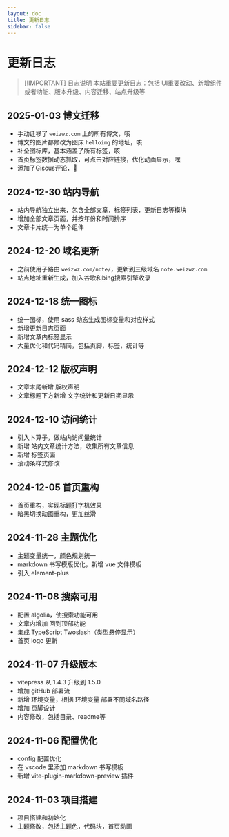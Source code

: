```yaml
---
layout: doc
title: 更新日志
sidebar: false
---
```


# 更新日志

> [!IMPORTANT] 日志说明
> 本站重要更新日志：包括 UI重要改动、新增组件或者功能、版本升级、内容迁移、站点升级等

## 2025-01-03 博文迁移

+ 手动迁移了 `weizwz.com` 上的所有博文，咳
+ 博文的图片都修改为图床 `helloimg` 的地址，咳
+ 补全图标库，基本涵盖了所有标签，咳
+ 首页标签数据动态抓取，可点击对应链接，优化动画显示，嘿
+ 添加了Giscus评论，👋

## 2024-12-30 站内导航

+ 站内导航独立出来，包含全部文章，标签列表，更新日志等模块
+ 增加全部文章页面，并按年份和时间排序
+ 文章卡片统一为单个组件

## 2024-12-20 域名更新

+ 之前使用子路由 `weizwz.com/note/`，更新到三级域名 `note.weizwz.com`
+ 站点地址重新生成，加入谷歌和bing搜索引擎收录

## 2024-12-18 统一图标

+ 统一图标，使用 sass 动态生成图标变量和对应样式
+ 新增更新日志页面
+ 新增文章内标签显示
+ 大量优化和代码精简，包括页脚，标签，统计等

## 2024-12-12 版权声明

+ 文章末尾新增 版权声明
+ 文章标题下方新增 文字统计和更新日期显示

## 2024-12-10 访问统计

+ 引入卜算子，做站内访问量统计
+ 新增 站内文章统计方法，收集所有文章信息
+ 新增 标签页面
+ 滚动条样式修改

## 2024-12-05 首页重构

+ 首页重构，实现标题打字机效果
+ 暗黑切换动画重构，更加丝滑

## 2024-11-28 主题优化

+ 主题变量统一，颜色规划统一
+ markdown 书写模版优化，新增 vue 文件模板
+ 引入 element-plus

## 2024-11-08 搜索可用

+ 配置 algolia，使搜索功能可用
+ 文章内增加 回到顶部功能
+ 集成 TypeScript Twoslash（类型悬停显示）
+ 首页 logo 更新

## 2024-11-07 升级版本

+ vitepress 从 1.4.3 升级到 1.5.0
+ 增加 gitHub 部署流
+ 新增 环境变量，根据 环境变量 部署不同域名路径
+ 增加 页脚设计
+ 内容修改，包括目录、readme等

## 2024-11-06 配置优化

+ config 配置优化
+ 在 vscode 里添加 markdown 书写模板
+ 新增 vite-plugin-markdown-preview 插件

## 2024-11-03 项目搭建

+ 项目搭建和初始化
+ 主题修改，包括主题色，代码块，首页动画
